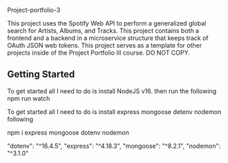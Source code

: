 Project-portfolio-3

This project uses the Spotify Web API to perform a generalized global search for Artists, Albums, and Tracks. This project contains both a frontend and a backend in a microservice structure that keeps track of OAuth JSON web tokens. This project serves as a template for other projects inside of the Project Portfolio III course. DO NOT COPY.

## Getting Started

To get started all I need to do is install NodeJS v16. then run the following
npm run watch

To get started all I need to do is install express mongoose detenv nodemon following

npm i express mongoose dotenv nodemon

"dotenv": "^16.4.5",
"express": "^4.18.3",
"mongoose": "^8.2.1",
"nodemon": "^3.1.0"
